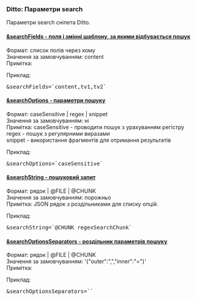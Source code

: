 
<meta http-equiv="Content-Type" content="text/html; charset=utf-8">
<h3>Ditto: Параметри search </h3> 
Параметри search сніпета Ditto.	
<br>
<div class="panel-group accordion">
<div class="panel panel-default">
<div class="panel-heading">
<h4 class="panel-title"><a id="1155"></a><a class="accordion-toggle collapsed" data-toggle="collapse" data-parent="#accordion" href="#collapse1155"><span class="text-bold">&searchFields</span> - поля і змінні шаблону, за якими відбувається пошук</a></h4>
</div>
<div id="collapse1155" class="panel-collapse collapse">
<div class="panel-body">
<span class="text-bold">Формат:</span> список полів через кому<br>
<span class="text-bold">Значення за замовчуванням:</span> content<br>
<span class="text-bold">Примітка:</span> <br>
<p><span class="text-bold">Приклад:</span></p>
<pre class="brush: html;">&searchFields=`content,tv1,tv2`</pre>
</div>
</div>
</div>

<div class="panel panel-default">
<div class="panel-heading">
<h4 class="panel-title"><a id="1156"></a><a class="accordion-toggle collapsed" data-toggle="collapse" data-parent="#accordion" href="#collapse1156"><span class="text-bold">&searchOptions</span> - параметри пошуку</a></h4>
</div>
<div id="collapse1156" class="panel-collapse collapse">
<div class="panel-body">
<span class="text-bold">Формат:</span> caseSensitive | regex | snippet<br>
<span class="text-bold">Значення за замовчуванням:</span> ні<br>
<span class="text-bold">Примітка:</span> caseSensitive - проводити пошук з урахуванням регістру<br>
regex - пошук з регулярними виразами<br>
snippet - використання фрагментів для отримання результатів<br>
<p><span class="text-bold">Приклад:</span></p>
<pre class="brush: html;">&searchOptions=`caseSensitive`</pre>
</div>
</div>
</div>

<div class="panel panel-default">
<div class="panel-heading">
<h4 class="panel-title"><a id="1157"></a><a class="accordion-toggle collapsed" data-toggle="collapse" data-parent="#accordion" href="#collapse1157"><span class="text-bold">&searchString</span> - пошуковий запит</a></h4>
</div>
<div id="collapse1157" class="panel-collapse collapse">
<div class="panel-body">
<span class="text-bold">Формат:</span> рядок | @FILE | @CHUNK<br>
<span class="text-bold">Значення за замовчуванням:</span> порожньо<br>
<span class="text-bold">Примітка:</span> JSON рядок з роздільниками для списку опцій. <br>
<p><span class="text-bold">Приклад:</span></p>
<pre class="brush: html;">&searchString=`@CHUNK regexSearchChunk`</pre>
</div>
</div>
</div>

<div class="panel panel-default">
<div class="panel-heading">
<h4 class="panel-title"><a id="1158"></a><a class="accordion-toggle collapsed" data-toggle="collapse" data-parent="#accordion" href="#collapse1158"><span class="text-bold">&searchOptionsSeparators</span> - роздільник параметрів пошуку</a></h4>
</div>
<div id="collapse1158" class="panel-collapse collapse">
<div class="panel-body">
<span class="text-bold">Формат:</span> рядок | @FILE | @CHUNK<br>
<span class="text-bold">Значення за замовчуванням:</span> '{"outer":",","inner":"="}'<br>
<span class="text-bold">Примітка:</span> <br>
<p><span class="text-bold">Приклад:</span></p>
<pre class="brush: html;">&searchOptionsSeparators=``</pre>
</div>
</div>
</div>
</div>